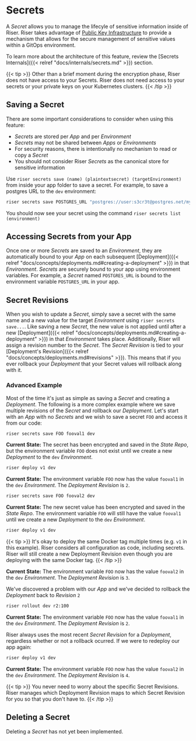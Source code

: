 # Secrets

A _Secret_ allows you to manage the lifecyle of sensitive information inside of Riser. Riser takes advantage of [Public Key Infrastructure](https://en.wikipedia.org/wiki/Public_key_infrastructure) to provide a mechanism that allows for the secure management of sensitive values within a GitOps environment.

To learn more about the architecture of this feature, review the [Secrets Internals]({{< relref "docs/internals/secrets.md" >}}) section.

{{< tip >}}
Other than a brief moment during the encryption phase, Riser does not have access to your Secrets. Riser does not need access to your secrets or your private keys on your Kubernetes clusters.
{{< /tip >}}

## Saving a Secret
There are some important considerations to consider when using this feature:

- _Secrets_ are stored per _App_ and per _Environment_
- _Secrets_ may not be shared between _Apps_ or _Environments_
- For security reasons, there is intentionally no mechanism to read or copy a _Secret_
- You should not consider Riser _Secrets_ as the canonical store for sensitive information

Use `riser secrets save (name) (plaintextsecret) (targetEnvironment)` from inside your app folder to save a secret. For example, to save a postgres URL to the `dev` environment:

```sh
riser secrets save POSTGRES_URL "postgres://user:s3cr3t@postgres.net/mydb" dev
```

You should now see your secret using the command `riser secrets list (environment)`

## Accessing Secrets from your App

Once one or more _Secrets_ are saved to an _Environment_, they are automatically bound to your _App_ on each subsequent [Deployment]({{< relref "docs/concepts/deployments.md#creating-a-deployment" >}}) in that _Environment_. _Secrets_ are securely bound to your app using environment variables. For example, a _Secret_ named `POSTGRES_URL` is bound to the environment variable `POSTGRES_URL` in your app.

## Secret Revisions
When you wish to update a _Secret_, simply save a secret with the same name and a new value for the target _Environment_ using `riser secrets save...`. Like saving a new _Secret_, the new value is not applied until after a
new [Deployment]({{< relref "docs/concepts/deployments.md#creating-a-deployment" >}}) in that _Environment_ takes place. Additionally, Riser will assign a revision number to the _Secret_. The _Secret Revision_ is tied to your [Deployment's Revision]({{< relref "docs/concepts/deployments.md#revisions" >}}). This means that if you ever rollback your _Deployment_ that your Secret values will rollback along with it.


### Advanced Example
Most of the time it's just as simple as saving a _Secret_ and creating a _Deployment_. The following is a more complex example where we save multiple revisions of the _Secret_ and rollback our _Deployment_. Let's start with an _App_ with no _Secrets_ and we wish to save a secret `FOO` and access it from our code:

```sh
riser secrets save FOO fooval1 dev
```

**Current State:** The secret has been encrypted and saved in the _State Repo_, but the environment variable `FOO` does not exist until we create a new _Deployment_ to the `dev` _Environment_.

```sh
riser deploy v1 dev
```

**Current State:** The environment variable `FOO` now has the value `fooval1` in the `dev` _Environment_. The _Deployment_ _Revision_ is `2`.

```sh
riser secrets save FOO fooval2 dev
```

**Current State:** The new secret value has been encrypted and saved in the _State Repo_. The environment variable `FOO` will still have the value `fooval1` until we create a new _Deployment_ to the `dev` _Environment_.

```sh
riser deploy v1 dev
```

{{< tip >}}
It's okay to deploy the same Docker tag multiple times (e.g. `v1` in this example). Riser considers all configuration as code, including secrets. Riser will still create a new Deployment Revision even though you are deploying with the same Docker tag.
{{< /tip >}}

**Current State:** The environment variable `FOO` now has the value `fooval2` in the `dev` _Environment_. The _Deployment_ _Revision_ is `3`.

We've discovered a problem with our _App_ and we've decided to rollback the _Deployment_ back to _Revision_ `2`

```sh
riser rollout dev r2:100
```

**Current State:** The environment variable `FOO` now has the value `fooval1` in the `dev` _Environment_. The _Deployment_ _Revision_ is `2`.

Riser always uses the most recent _Secret Revision_ for a _Deployment_, regardless whether or not a rollback ocurred. If we were to redeploy our app again:

```sh
riser deploy v1 dev
```

**Current State:** The environment variable `FOO` now has the value `fooval2` in the `dev` _Environment_. The _Deployment_ _Revision_ is `4`.


{{< tip >}}
You never need to worry about the specific Secret Revisions. Riser manages which Deployment Revision maps to which Secret Revision for you so that you don't have to.
{{< /tip >}}

## Deleting a Secret

Deleting a _Secret_ has not yet been implemented.






